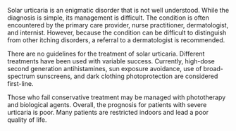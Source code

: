 Solar urticaria is an enigmatic disorder that is not well understood. While the diagnosis is simple, its management is difficult. The condition is often encountered by the primary care provider, nurse practitioner, dermatologist, and internist. However, because the condition can be difficult to distinguish from other itching disorders, a referral to a dermatologist is recommended.

There are no guidelines for the treatment of solar urticaria. Different treatments have been used with variable success. Currently, high-dose second generation antihistamines, sun exposure avoidance, use of broad-spectrum sunscreens, and dark clothing photoprotection are considered first-line.

Those who fail conservative treatment may be managed with phototherapy and biological agents. Overall, the prognosis for patients with severe urticaria is poor. Many patients are restricted indoors and lead a poor quality of life.